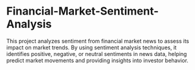 # Financial-Market-Sentiment-Analysis
This project analyzes sentiment from financial market news to assess its impact on market trends. By using sentiment analysis techniques, it identifies positive, negative, or neutral sentiments in news data, helping predict market movements and providing insights into investor behavior.
